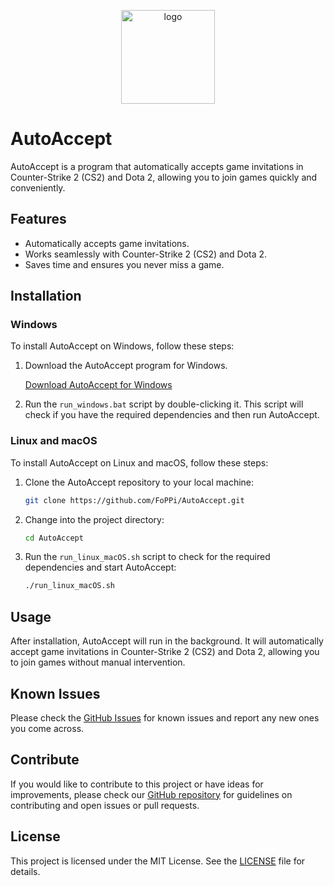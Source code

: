 <p align=center>
  <img width=150 src=https://raw.githubusercontent.com/FoPPi/AutoAccept/main/icon.ico alt='logo' />
</p>

# AutoAccept

AutoAccept is a program that automatically accepts game invitations in Counter-Strike 2 (CS2) and Dota 2, allowing you to join games quickly and conveniently.

## Features

- Automatically accepts game invitations.
- Works seamlessly with Counter-Strike 2 (CS2) and Dota 2.
- Saves time and ensures you never miss a game.

## Installation

### Windows

To install AutoAccept on Windows, follow these steps:

1. Download the AutoAccept program for Windows.

   [Download AutoAccept for Windows](https://github.com/FoPPi/AutoAccept/releases)

2. Run the `run_windows.bat` script by double-clicking it. This script will check if you have the required dependencies and then run AutoAccept.

### Linux and macOS

To install AutoAccept on Linux and macOS, follow these steps:

1. Clone the AutoAccept repository to your local machine:

   ```bash
   git clone https://github.com/FoPPi/AutoAccept.git
   ```

2. Change into the project directory:

   ```bash
   cd AutoAccept
   ```

3. Run the `run_linux_macOS.sh` script to check for the required dependencies and start AutoAccept:

   ```bash
   ./run_linux_macOS.sh
   ```

## Usage

After installation, AutoAccept will run in the background. It will automatically accept game invitations in Counter-Strike 2 (CS2) and Dota 2, allowing you to join games without manual intervention.

## Known Issues

Please check the [GitHub Issues](https://github.com/FoPPi/AutoAccept/issues) for known issues and report any new ones you come across.

## Contribute

If you would like to contribute to this project or have ideas for improvements, please check our [GitHub repository](https://github.com/FoPPi/AutoAccept) for guidelines on contributing and open issues or pull requests.

## License

This project is licensed under the MIT License. See the [LICENSE](LICENSE.md) file for details.
